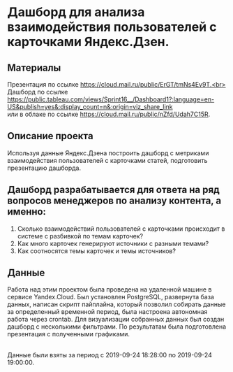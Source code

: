 # Дашборд для анализа взаимодействия пользователей с карточками Яндекс.Дзен.

## Материалы

Презентация по ссылке https://cloud.mail.ru/public/ErGT/tmNs4Ev9T.<br>
Дашборд по ссылке https://public.tableau.com/views/Sprint16__/Dashboard1?:language=en-US&publish=yes&:display_count=n&:origin=viz_share_link
<br>
или в облаке по ссылке https://cloud.mail.ru/public/nZfd/Udah7C15R.

## Описание проекта
Используя данные Яндекс.Дзена построить дашборд с метриками взаимодействия пользователей с карточками статей, подготовить презентацию дашборда.

## Дашборд разрабатывается для ответа на ряд вопросов менеджеров по анализу контента, а именно: 
1) Сколько взаимодействий пользователей с карточками происходит в системе с разбивкой по темам карточек?
2) Как много карточек генерируют источники с разными темами?
3) Как соотносятся темы карточек и темы источников?

## Данные
Работа над этим проектом была проведена на удаленной машине в сервисе Yandex.Cloud. 
Был установлен PostgreSQL, развернута база данных, написан скрипт пайплайна,
который позволил собирать данные за определенный временной период, была настроена
автономная работа через crontab. Для визуализации собранных данных был создан
дашборд с несколькими фильтрами. По результатам была подготовлена презентация с полученными графиками.<br><br>

Данные были взяты за период с 2019-09-24 18:28:00  по 2019-09-24 19:00:00.